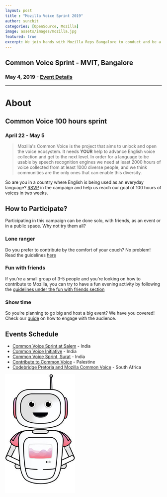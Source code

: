 ```yaml
---
layout: post
title : "Mozilla Voice Sprint 2019"
author: sunchit
categories: [OpenSource, Mozilla]
image: assets/images/mozilla.jpg
featured: true
excerpt: We join hands with Mozilla Reps Bangalore to conduct and be a part of the Common Voice 100 hours sprint, contributing to Mozilla's Common Voice project.
---
```


## Common Voice Sprint - MVIT, Bangalore
### May 4, 2019 - [Event Details](https://reps.mozilla.org/e/common-voice-sprint-mvit-bangalore/)

---

# About

## Common Voice 100 hours sprint
### April 22 - May 5

> Mozilla's Common Voice is the project that aims to unlock and open the voice ecosystem. It needs **YOUR** help to advance English voice collection and get to the next level. In order for a language to be usable by speech recognition engines we need at least 2000 hours of voice collected from at least 1000 diverse people, and we think communities are the only ones that can enable this diversity.


So are you in a country where English is being used as an everyday language? [RSVP](https://activate.mozilla.community/en-US/commonvoice) in the campaign and help us reach our goal of 100 hours of voices in two weeks.

## How to Participate?

Participating in this campaign can be done solo, with friends, as an event or in a public space. Why not try them all?

### Lone  ranger

Do you prefer to contribute by the comfort of your couch? No problem! Read the guidelines [here](https://activate.mozilla.community/en-US/commonvoice)

### Fun with friends

If you’re a small group of 3-5 people and you’re looking on how to contribute to Mozilla, you can try to have a fun evening activity by following the [guidelines under the fun with friends section](https://activate.mozilla.community/en-US/commonvoice)

### Show time

So you’re planning to go big and host a big event? We have you covered! Check our [guide](https://activate.mozilla.community/en-US/commonvoice) on how to engage with the audience.


## Events Schedule

- [Common Voice Sprint at Salem](https://reps.mozilla.org/e/common-voice-sprint-2019-at-salem/) - India
- [Common Voice Initiative](https://reps.mozilla.org/e/common-voice-initiative/) - India
- [Common Voice Sprint, Surat](https://reps.mozilla.org/e/common-voice-sprint-surat/) - India
- [Contribute to Common Voice](https://www.facebook.com/events/630686270735977/) - Palestine
- [Codebridge Pretoria and Mozilla Common Voice](https://www.meetup.com/Codebridge-Pretoria/events/260759551/) - South Africa

![Contribute](/assets/images/mozillarob.jpg)

 


